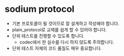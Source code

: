 # sodium protocol 

- 기본 프로토콜이 될 것이므로 잘 설계하고 작성해야 합니다. 
- plain_protocol로 교체를 쉽게 할 수 있어야 합니다. 
- 단위 테스트를 진행할 수 있도록 합니다. 
  - codec에서 한 실수를 다시 하지 않도록 주의합니다. 
- 단위 테스트 자체의 코드 품질도 매우 중요합니다. 




